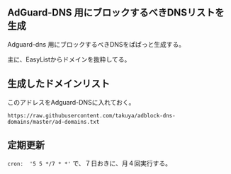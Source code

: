 ## AdGuard-DNS 用にブロックするべきDNSリストを生成

Adguard-dns 用にブロックするべきDNSをぱぱっと生成する。

主に、EasyListからドメインを抜粋してる。


## 生成したドメインリスト

このアドレスをAdguard-DNSに入れておく。
```
https://raw.githubusercontent.com/takuya/adblock-dns-domains/master/ad-domains.txt
```


## 定期更新

`cron:  '5 5 */7 * *'` で、７日おきに、月４回実行する。



